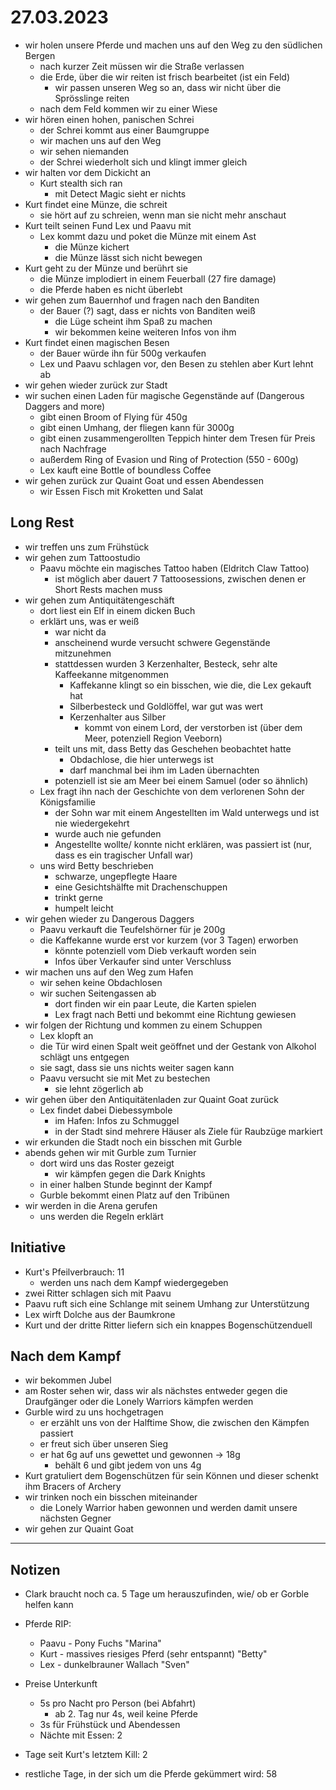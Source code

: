 # 27.03.2023
- wir holen unsere Pferde und machen uns auf den Weg zu den südlichen Bergen
	- nach kurzer Zeit müssen wir die Straße verlassen
	- die Erde, über die wir reiten ist frisch bearbeitet (ist ein Feld)
		- wir passen unseren Weg so an, dass wir nicht über die Sprösslinge reiten
	- nach dem Feld kommen wir zu einer Wiese
- wir hören einen hohen, panischen Schrei
	- der Schrei kommt aus einer Baumgruppe
	- wir machen uns auf den Weg
	- wir sehen niemanden
	- der Schrei wiederholt sich und klingt immer gleich
- wir halten vor dem Dickicht an
	- Kurt stealth sich ran
		- mit Detect Magic sieht er nichts
- Kurt findet eine Münze, die schreit
	- sie hört auf zu schreien, wenn man sie nicht mehr anschaut
- Kurt teilt seinen Fund Lex und Paavu mit
	- Lex kommt dazu und poket die Münze mit einem Ast
		- die Münze kichert
		- die Münze lässt sich nicht bewegen
- Kurt geht zu der Münze und berührt sie
	- die Münze implodiert in einem Feuerball (27 fire damage)
	- die Pferde haben es nicht überlebt
- wir gehen zum Bauernhof und fragen nach den Banditen
	- der Bauer (?) sagt, dass er nichts von Banditen weiß
		- die Lüge scheint ihm Spaß zu machen
		- wir bekommen keine weiteren Infos von ihm
- Kurt findet einen magischen Besen
	- der Bauer würde ihn für 500g verkaufen
	- Lex und Paavu schlagen vor, den Besen zu stehlen aber Kurt lehnt ab
- wir gehen wieder zurück zur Stadt
- wir suchen einen Laden für magische Gegenstände auf (Dangerous Daggers and more)
	- gibt einen Broom of Flying für 450g
	- gibt einen Umhang, der fliegen kann für 3000g
	- gibt einen zusammengerollten Teppich hinter dem Tresen für Preis nach Nachfrage
	- außerdem Ring of Evasion und Ring of Protection (550 - 600g)
	- Lex kauft eine Bottle of boundless Coffee
- wir gehen zurück zur Quaint Goat und essen Abendessen
	- wir Essen Fisch mit Kroketten und Salat

## Long Rest
- wir treffen uns zum Frühstück
- wir gehen zum Tattoostudio
	- Paavu möchte ein magisches Tattoo haben (Eldritch Claw Tattoo)
		- ist möglich aber dauert 7 Tattoosessions, zwischen denen er Short Rests machen muss
- wir gehen zum Antiquitätengeschäft
	- dort liest ein Elf in einem dicken Buch
	- erklärt uns, was er weiß
		- war nicht da
		- anscheinend wurde versucht schwere Gegenstände mitzunehmen
		- stattdessen wurden 3 Kerzenhalter, Besteck, sehr alte Kaffeekanne mitgenommen
			- Kaffekanne klingt so ein bisschen, wie die, die Lex gekauft hat
			- Silberbesteck und Goldlöffel, war gut was wert
			- Kerzenhalter aus Silber
				- kommt von einem Lord, der verstorben ist (über dem Meer, potenziell Region Veeborn)
		- teilt uns mit, dass Betty das Geschehen beobachtet hatte
			- Obdachlose, die hier unterwegs ist
			- darf manchmal bei ihm im Laden übernachten
		- potenziell ist sie am Meer bei einem Samuel (oder so ähnlich)
	- Lex fragt ihn nach der Geschichte von dem verlorenen Sohn der Königsfamilie
		- der Sohn war mit einem Angestellten im Wald unterwegs und ist nie wiedergekehrt
		- wurde auch nie gefunden
		- Angestellte wollte/ konnte nicht erklären, was passiert ist (nur, dass es ein tragischer Unfall war)
	- uns wird Betty beschrieben
		- schwarze, ungepflegte Haare
		- eine Gesichtshälfte mit Drachenschuppen
		- trinkt gerne
		- humpelt leicht
- wir gehen wieder zu Dangerous Daggers
	- Paavu verkauft die Teufelshörner für je 200g
	- die Kaffekanne wurde erst vor kurzem (vor 3 Tagen) erworben
		- könnte potenziell vom Dieb verkauft worden sein
		- Infos über Verkaufer sind unter Verschluss
- wir machen uns auf den Weg zum Hafen
	- wir sehen keine Obdachlosen
	- wir suchen Seitengassen ab
		- dort finden wir ein paar Leute, die Karten spielen
		- Lex fragt nach Betti und bekommt eine Richtung gewiesen
- wir folgen der Richtung und kommen zu einem Schuppen
	- Lex klopft an
	- die Tür wird einen Spalt weit geöffnet und der Gestank von Alkohol schlägt uns entgegen
	- sie sagt, dass sie uns nichts weiter sagen kann
	- Paavu versucht sie mit Met zu bestechen
		- sie lehnt zögerlich ab
- wir gehen über den Antiquitätenladen zur Quaint Goat zurück
	- Lex findet dabei Diebessymbole
		- im Hafen: Infos zu Schmuggel
		- in der Stadt sind mehrere Häuser als Ziele für Raubzüge markiert
- wir erkunden die Stadt noch ein bisschen mit Gurble
- abends gehen wir mit Gurble zum Turnier
	- dort wird uns das Roster gezeigt
		- wir kämpfen gegen die Dark Knights
	- in einer halben Stunde beginnt der Kampf
	- Gurble bekommt einen Platz auf den Tribünen
- wir werden in die Arena gerufen
	- uns werden die Regeln erklärt

## Initiative
- Kurt's Pfeilverbrauch: 11
	- werden uns nach dem Kampf wiedergegeben
- zwei Ritter schlagen sich mit Paavu
- Paavu ruft sich eine Schlange mit seinem Umhang zur Unterstützung
- Lex wirft Dolche aus der Baumkrone
- Kurt und der dritte Ritter liefern sich ein knappes Bogenschützenduell

## Nach dem Kampf
- wir bekommen Jubel
- am Roster sehen wir, dass wir als nächstes entweder gegen die Draufgänger oder die Lonely Warriors kämpfen werden
- Gurble wird zu uns hochgetragen
	- er erzählt uns von der Halftime Show, die zwischen den Kämpfen passiert
	- er freut sich über unseren Sieg
	- er hat 6g auf uns gewettet und gewonnen -> 18g
		- behält 6 und gibt jedem von uns 4g
- Kurt gratuliert dem Bogenschützen für sein Können und dieser schenkt ihm Bracers of Archery
- wir trinken noch ein bisschen miteinander
	- die Lonely Warrior haben gewonnen und werden damit unsere nächsten Gegner
- wir gehen zur Quaint Goat


---
## Notizen
- Clark braucht noch ca. 5 Tage um herauszufinden, wie/ ob er Gorble helfen kann

- Pferde RIP:
    - Paavu - Pony Fuchs "Marina"
    - Kurt  - massives riesiges Pferd (sehr entspannt) "Betty"
    - Lex   - dunkelbrauner Wallach "Sven"

- Preise Unterkunft
	- 5s pro Nacht pro Person (bei Abfahrt)
		- ab 2. Tag nur 4s, weil keine Pferde
	- 3s für Frühstück und Abendessen
	- Nächte mit Essen: 2

- Tage seit Kurt's letztem Kill: 2
- restliche Tage, in der sich um die Pferde gekümmert wird: 58